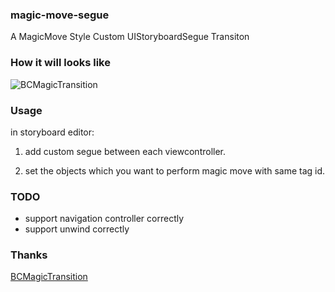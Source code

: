 ### magic-move-segue

A MagicMove Style Custom UIStoryboardSegue Transiton

### How it will looks like

![BCMagicTransition](https://github.com/boycechang/BCMagicTransition/blob/master/MagicTransition.gif)

### Usage

in storyboard editor:

1. add custom segue between each viewcontroller.

2. set the objects which you want to perform magic move with same tag id.

### TODO

* support navigation controller correctly
* support unwind correctly

### Thanks

[BCMagicTransition](https://github.com/boycechang/BCMagicTransition)